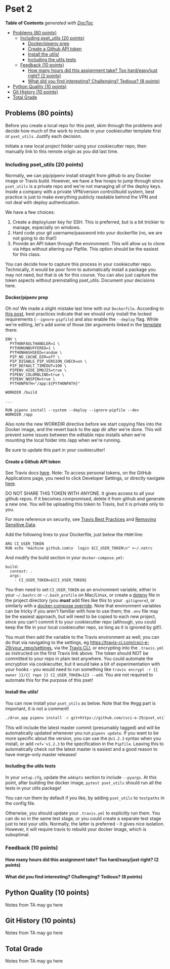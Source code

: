 # Pset 2

<!-- START doctoc generated TOC please keep comment here to allow auto update -->
<!-- DON'T EDIT THIS SECTION, INSTEAD RE-RUN doctoc TO UPDATE -->
**Table of Contents**  *generated with [DocToc](https://github.com/thlorenz/doctoc)*

- [Problems (80 points)](#problems-80-points)
  - [Including pset_utils (20 points)](#including-pset_utils-20-points)
    - [Docker/pipenv prep](#dockerpipenv-prep)
    - [Create a Github API token](#create-a-github-api-token)
    - [Install the utils!](#install-the-utils)
    - [Including the utils tests](#including-the-utils-tests)
  - [Feedback (10 points)](#feedback-10-points)
    - [How many hours did this assignment take?  Too hard/easy/just right? (2 points)](#how-many-hours-did-this-assignment-take--too-hardeasyjust-right-2-points)
    - [What did you find interesting? Challenging? Tedious? (8 points)](#what-did-you-find-interesting-challenging-tedious-8-points)
- [Python Quality (10 points)](#python-quality-10-points)
- [Git History (10 points)](#git-history-10-points)
- [Total Grade](#total-grade)

<!-- END doctoc generated TOC please keep comment here to allow auto update -->

## Problems (80 points)

Before you create a local repo for this pset, skim through the problems and
decide how much of the work to include in your cookiecutter template first or
`pset_utils`.  Justify each decision.

Initiate a new local project folder using your cookiecutter repo, then manually
link to this remote origin as you did last time.  

### Including pset_utils (20 points)

Normally, we can pip/pipenv install straight from github to any Docker image or
Travis build.  However, we have a few hoops to jump through since `pset_utils`
is a private repo and we're not managing all of the deploy keys.  Inside a
company with a private VPN/version control/build system, best practice is just
to make everything publicly readable behind the VPN and not deal with deploy
authentication.

We have a few choices:

1. Create a deploy/user key for SSH.  This is preferred, but is a bit trickier
   to manage, especially on windows.
2. Hard code your git username/password into your dockerfile (no, we are not
   going to do that!)
3. Provide an API token through the environment.  This will allow us to clone
   via https without altering our Pipfile.  This option should be the easiest
   for this class.

You can decide how to capture this process in your cookiecutter repo.  
Technically, it would be poor form to automatically install a package you may
not need, but that is ok for this course.  You can also just capture the token
aspects without preinstalling pset_utils.  Document your decisions here.

#### Docker/pipenv prep

Oh no! We made a slight mistake last time with our `Dockerfile`.  According to
[this
post](https://stackoverflow.com/questions/46503947/how-to-get-pipenv-running-in-docker),
best practices indicate that we should only install the locked requirements
(`--ignore-pipfile`) and also enable the `--deploy` flag.  While we're editing,
let's add some of those `ENV` arguments linked in the
[template](https://github.com/wemake-services/wemake-django-template/blob/master/%7B%7Bcookiecutter.project_name%7D%7D/docker/django/Dockerfile)
there:

```docker
ENV \
  PYTHONFAULTHANDLER=1 \
  PYTHONUNBUFFERED=1 \
  PYTHONHASHSEED=random \
  PIP_NO_CACHE_DIR=off \
  PIP_DISABLE_PIP_VERSION_CHECK=on \
  PIP_DEFAULT_TIMEOUT=100 \
  PIPENV_HIDE_EMOJIS=true \
  PIPENV_COLORBLIND=true \
  PIPENV_NOSPIN=true \
  PYTHONPATH="/app:${PYTHONPATH}"

WORKDIR /build

...

RUN pipenv install --system --deploy --ignore-pipfile --dev
WORKDIR /app
```

Also note the new WORKDIR directive before we start copying files into the Docker
image, and the revert back to the app dir after we're done.  This will prevent
some issues between the editable repo installs when we're mounting the local
folder into /app when we're running.

Be sure to update this part in your cookiecutter!

#### Create a Github API token

See Travis docs
[here](https://docs.travis-ci.com/user/private-dependencies/#api-token). Note:
To access personal tokens, on the GitHub Applications page, you need to click
Developer Settings, or directly navigate
[here](https://github.com/settings/tokens).

DO NOT SHARE THIS TOKEN WITH ANYONE.  It gives access to all your github repos.
If it becomes compromised, delete it from github and generate a new one.  You
will be uploading this token to Travis, but it is private only to you.

For more reference on security, see [Travis Best
Practices](https://docs.travis-ci.com/user/best-practices-security/#recommendations-on-how-to-avoid-leaking-secrets-to-build-logs)
and [Removing Sensitive
Data](https://help.github.com/articles/removing-sensitive-data-from-a-repository/).

Add the following lines to your Dockerfile, just below the `FROM` line:
```docker
ARG CI_USER_TOKEN
RUN echo "machine github.com\n  login $CI_USER_TOKEN\n" >~/.netrc
```

And modify the build section in your `docker-compose.yml`:
```
build:
  context: .
  args:
    - CI_USER_TOKEN=${CI_USER_TOKEN}
```

You then need to set `CI_USER_TOKEN` as an environment variable, either in your
`~/.bashrc` or `~/.bash_profile` on Mac/Linux, or create a
[dotenv](https://docs.docker.com/compose/env-file/) file in the project
directory (you ***must*** add files like this to your `.gitignore`), or
similarly with a [docker-compose
override](https://docs.docker.com/compose/extends/#multiple-compose-files).  Note
that environment variables can be tricky if you aren't familiar with how to use
them; the `.env` file may be the easiest approach, but will need to be copied
to each new project, since you can't commit it to your cookiecutter repo
(although, you could keep the file in your local cookiecutter repo, so long
as it is ignored by git!).

You must then add the variable to the Travis environment as well; you can do
that via navigating to the settings, eg
https://travis-ci.com/csci-e-29/your_repo/settings, via the [Travis
CLI](https://github.com/travis-ci/travis.rb), or encrypting into the
`.travis.yml` as instructed on the first Travis link above.  The token should
NOT be committed to your repo in plain text anywhere.  You could automate the
encryption via cookiecutter, but it would take a bit of experimentation with
your hooks - you would need to run something like `travis encrypt -r {{ owner
}}/{{ repo }} CI_USER_TOKEN=123 --add`.  You are not required to automate this
for the purpose of this pset!

#### Install the utils!

You can now install your `pset_utils` as below.  Note that the #egg part is
important, it is not a comment!

```bash
./drun_app pipenv install -e git+https://github.com/csci-e-29/pset_utils-you#egg=pset_utils
```

This will include the latest master commit (presumably tagged) and will be
automatically updated whenever you run `pipenv update`.  If you want to be more
specific about the version, you can use the `@v1.2.3` syntax when you install,
or add `ref='v1.2.3` to the specification in the `Pipfile`.  Leaving this to
automatically check out the latest master is easiest and a good reason to have
merge-only master releases!

#### Including the utils tests

In your `setup.cfg`, update the `addopts` section to include `--pyargs`.  At
this point, after building the docker image, `pytest pset_utils` should run all
the tests in your utils package!

You can run them by default if you like, by adding `pset_utils` to `testpaths`
in the config file.

Otherwise, you should update your `.travis.yml` to explicitly run them.  You
can do so in the same test stage, or you could create a separate test stage
just to test your utils.  Normally, the latter is preferred - it gives nice
isolation.  However, it will require travis to rebuild your docker image, which
is suboptimal.

### Feedback (10 points)

#### How many hours did this assignment take?  Too hard/easy/just right? (2 points)

#### What did you find interesting? Challenging? Tedious? (8 points)

## Python Quality (10 points)
Notes from TA may go here

## Git History (10 points)
Notes from TA may go here

## Total Grade
Notes from TA may go here
